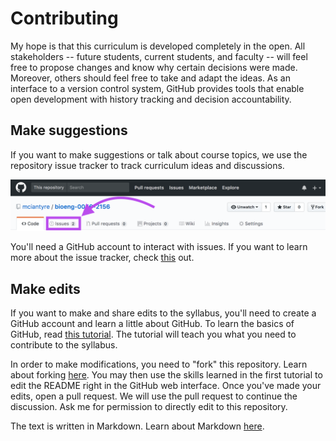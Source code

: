 # Contributing

My hope is that this curriculum is developed completely in the open. All stakeholders -- future students, current students, and faculty -- will feel free to propose changes and know why certain decisions were made. Moreover, others should feel free to take and adapt the ideas. As an interface to a version control system, GitHub provides tools that enable open development with history tracking and decision accountability.

## Make suggestions

If you want to make suggestions or talk about course topics, we use the repository issue tracker to track curriculum ideas and discussions.

![GitHub "Issues" Tag](docs/img/boxed-issues.png)

You'll need a GitHub account to interact with issues. If you want to learn more about the issue tracker, check [this](https://guides.github.com/features/issues/) out.

## Make edits

If you want to make and share edits to the syllabus, you'll need to create a GitHub account and learn a little about GitHub. To learn the basics of GitHub, read [this tutorial](https://guides.github.com/activities/hello-world/). The tutorial will teach you what you need to contribute to the syllabus.

In order to make modifications, you need to "fork" this repository. Learn about forking [here](https://guides.github.com/activities/forking/). You may then use the skills learned in the first tutorial to edit the README right in the GitHub web interface. Once you've made your edits, open a pull request. We will use the pull request to continue the discussion. Ask me for permission to directly edit to this repository.

The text is written in Markdown. Learn about Markdown [here](https://github.com/adam-p/markdown-here/wiki/Markdown-Cheatsheet).

